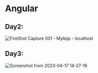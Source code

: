 # Angular

## Day2: 

![FireShot Capture 001 - MyApp - localhost](https://user-images.githubusercontent.com/74258945/232322766-8f65754d-b3f7-4dc6-8685-77c307a4838e.png)

## Day3:

![Screenshot from 2023-04-17 14-27-16](https://user-images.githubusercontent.com/74258945/232485821-b9c52974-9395-459f-9eef-84fd01ece82c.png)


